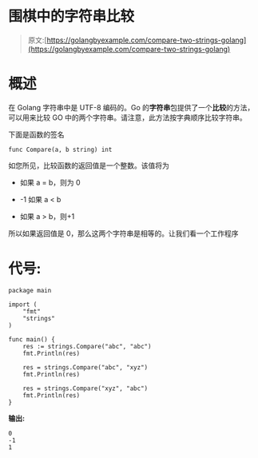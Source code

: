 # 围棋中的字符串比较

> 原文:[https://golangbyexample.com/compare-two-strings-golang](https://golangbyexample.com/compare-two-strings-golang)

# **概述**

在 Golang 字符串中是 UTF-8 编码的。Go 的**字符串**包提供了一个**比较**的方法，可以用来比较 GO 中的两个字符串。请注意，此方法按字典顺序比较字符串。

下面是函数的签名

```
func Compare(a, b string) int
```

如您所见，比较函数的返回值是一个整数。该值将为

*   如果 a = b，则为 0

*   -1 如果 a < b

*   如果 a > b，则+1

所以如果返回值是 0，那么这两个字符串是相等的。让我们看一个工作程序

# **代号:**

```
package main

import (
    "fmt"
    "strings"
)

func main() {
    res := strings.Compare("abc", "abc")
    fmt.Println(res)

    res = strings.Compare("abc", "xyz")
    fmt.Println(res)

    res = strings.Compare("xyz", "abc")
    fmt.Println(res)
}
```

**输出:**

```
0
-1
1
```